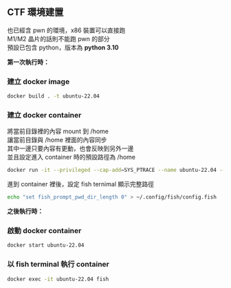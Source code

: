 ## CTF 環境建置
也已經含 pwn 的環境，x86 裝置可以直接跑  
M1/M2 晶片的話則不能跑 pwn 的部分  
預設已包含 python，版本為 **python 3.10**  

**第一次執行時：**
### 建立 docker image
```sh
docker build . -t ubuntu-22.04
```
### 建立 docker container
將當前目錄裡的內容 mount 到 /home  
讓當前目錄與 /home 裡面的內容同步  
其中一邊只要內容有更動，也會反映到另外一邊  
並且設定進入 container 時的預設路徑為 /home  
```sh
docker run -it --privileged --cap-add=SYS_PTRACE --name ubuntu-22.04 --mount type=bind,source=`pwd`,target=/home --workdir /home ubuntu-22.04:latest
```
進到 container 裡後，設定 fish ternimal 顯示完整路徑  
```sh
echo "set fish_prompt_pwd_dir_length 0" > ~/.config/fish/config.fish
```
**之後執行時：**
### 啟動 docker container
```sh
docker start ubuntu-22.04
```
### 以 fish terminal 執行 container
```sh
docker exec -it ubuntu-22.04 fish
```